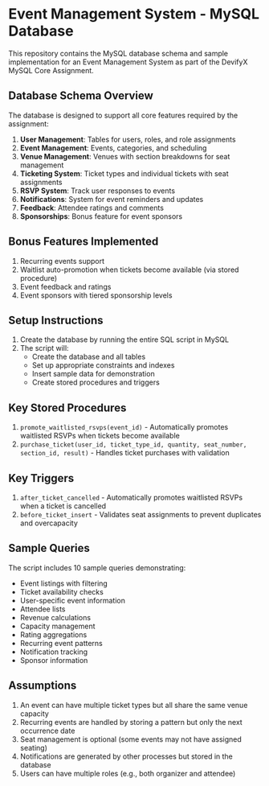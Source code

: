 # Event Management System - MySQL Database

This repository contains the MySQL database schema and sample implementation for an Event Management System as part of the DevifyX MySQL Core Assignment.

## Database Schema Overview

The database is designed to support all core features required by the assignment:

1. **User Management**: Tables for users, roles, and role assignments
2. **Event Management**: Events, categories, and scheduling
3. **Venue Management**: Venues with section breakdowns for seat management
4. **Ticketing System**: Ticket types and individual tickets with seat assignments
5. **RSVP System**: Track user responses to events
6. **Notifications**: System for event reminders and updates
7. **Feedback**: Attendee ratings and comments
8. **Sponsorships**: Bonus feature for event sponsors

## Bonus Features Implemented

1. Recurring events support
2. Waitlist auto-promotion when tickets become available (via stored procedure)
3. Event feedback and ratings
4. Event sponsors with tiered sponsorship levels

## Setup Instructions

1. Create the database by running the entire SQL script in MySQL
2. The script will:
   - Create the database and all tables
   - Set up appropriate constraints and indexes
   - Insert sample data for demonstration
   - Create stored procedures and triggers

## Key Stored Procedures

1. `promote_waitlisted_rsvps(event_id)` - Automatically promotes waitlisted RSVPs when tickets become available
2. `purchase_ticket(user_id, ticket_type_id, quantity, seat_number, section_id, result)` - Handles ticket purchases with validation

## Key Triggers

1. `after_ticket_cancelled` - Automatically promotes waitlisted RSVPs when a ticket is cancelled
2. `before_ticket_insert` - Validates seat assignments to prevent duplicates and overcapacity

## Sample Queries

The script includes 10 sample queries demonstrating:
- Event listings with filtering
- Ticket availability checks
- User-specific event information
- Attendee lists
- Revenue calculations
- Capacity management
- Rating aggregations
- Recurring event patterns
- Notification tracking
- Sponsor information

## Assumptions

1. An event can have multiple ticket types but all share the same venue capacity
2. Recurring events are handled by storing a pattern but only the next occurrence date
3. Seat management is optional (some events may not have assigned seating)
4. Notifications are generated by other processes but stored in the database
5. Users can have multiple roles (e.g., both organizer and attendee)